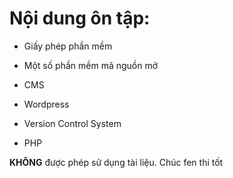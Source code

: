 # Nội dung ôn tập:

- Giấy phép phần mềm

- Một số phần mềm mã nguồn mở

- CMS

- Wordpress

- Version Control System

- PHP

**KHÔNG** được phép sử dụng tài liệu.
Chúc fen thi tốt
